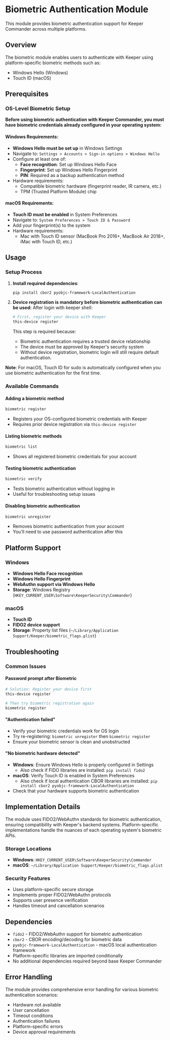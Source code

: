 # Biometric Authentication Module

This module provides biometric authentication support for Keeper Commander across multiple platforms.

## Overview

The biometric module enables users to authenticate with Keeper using platform-specific biometric methods such as:
- Windows Hello (Windows)
- Touch ID (macOS)


## Prerequisites

### OS-Level Biometric Setup

**Before using biometric authentication with Keeper Commander, you must have biometric credentials already configured in your operating system:**

#### Windows Requirements:
- **Windows Hello must be set up** in Windows Settings
- Navigate to: `Settings > Accounts > Sign-in options > Windows Hello`
- Configure at least one of:
  - **Face recognition**: Set up Windows Hello Face
  - **Fingerprint**: Set up Windows Hello Fingerprint
  - **PIN**: Required as a backup authentication method
- Hardware requirements:
  - Compatible biometric hardware (fingerprint reader, IR camera, etc.)
  - TPM (Trusted Platform Module) chip

#### macOS Requirements:
- **Touch ID must be enabled** in System Preferences
- Navigate to: `System Preferences > Touch ID & Password`
- Add your fingerprint(s) to the system
- Hardware requirements:
  - Mac with Touch ID sensor (MacBook Pro 2016+, MacBook Air 2018+, iMac with Touch ID, etc.)

## Usage

### Setup Process

1. **Install required dependencies**:
   ```bash
   pip install cbor2 pyobjc-framework-LocalAuthentication
   ```
2. **Device registration is mandatory before biometric authentication can be used:**
    After login with keeper shell:
    ```bash
    # First, register your device with Keeper
    this-device register
    ```

    This step is required because:
    - Biometric authentication requires a trusted device relationship
    - The device must be approved by Keeper's security system
    - Without device registration, biometric login will still require default authentication.

**Note**: For macOS, Touch ID for sudo is automatically configured when you use biometric authentication for the first time.

### Available Commands

#### Adding a biometric method
```bash
biometric register
```
- Registers your OS-configured biometric credentials with Keeper
- Requires prior device registration via `this-device register`

#### Listing biometric methods
```bash
biometric list
```
- Shows all registered biometric credentials for your account

#### Testing biometric authentication
```bash
biometric verify
```
- Tests biometric authentication without logging in
- Useful for troubleshooting setup issues

#### Disabling biometric authentication
```bash
biometric unregister
```
- Removes biometric authentication from your account
- You'll need to use password authentication after this

## Platform Support

### Windows
- **Windows Hello Face recognition**
- **Windows Hello Fingerprint**
- **WebAuthn support via Windows Hello**
- **Storage**: Windows Registry (`HKEY_CURRENT_USER\Software\KeeperSecurity\Commander`)

### macOS
- **Touch ID**
- **FIDO2 device support**
- **Storage**: Property list files (`~/Library/Application Support/Keeper/biometric_flags.plist`)

## Troubleshooting

### Common Issues

#### Password prompt after Biometric
```bash
# Solution: Register your device first
this-device register

# Then try biometric registration again
biometric register
```

#### "Authentication failed"
- Verify your biometric credentials work for OS login
- Try re-registering: `biometric unregister` then `biometric register`
- Ensure your biometric sensor is clean and unobstructed

#### "No biometric hardware detected"
- **Windows**: Ensure Windows Hello is properly configured in Settings
  - Also check if FIDO libraries are installed: `pip install fido2`
- **macOS**: Verify Touch ID is enabled in System Preferences
  - Also check if local authentication CBOR libraries are installed: `pip install cbor2 pyobjc-framework-LocalAuthentication`
- Check that your hardware supports biometric authentication

## Implementation Details

The module uses FIDO2/WebAuthn standards for biometric authentication, ensuring compatibility with Keeper's backend systems. Platform-specific implementations handle the nuances of each operating system's biometric APIs.

### Storage Locations

- **Windows**: `HKEY_CURRENT_USER\Software\KeeperSecurity\Commander`
- **macOS**: `~/Library/Application Support/Keeper/biometric_flags.plist`

### Security Features

- Uses platform-specific secure storage
- Implements proper FIDO2/WebAuthn protocols
- Supports user presence verification
- Handles timeout and cancellation scenarios

## Dependencies

- `fido2` - FIDO2/WebAuthn support for biometric authentication
- `cbor2` - CBOR encoding/decoding for biometric data
- `pyobjc-framework-LocalAuthentication` - macOS local authentication framework
- Platform-specific libraries are imported conditionally
- No additional dependencies required beyond base Keeper Commander

## Error Handling

The module provides comprehensive error handling for various biometric authentication scenarios:
- Hardware not available
- User cancellation
- Timeout conditions
- Authentication failures
- Platform-specific errors
- Device approval requirements 